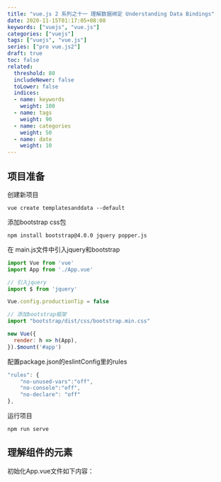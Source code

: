 ```yaml
---
title: "vue.js 2 系列之十一 理解数据绑定 Understanding Data Bindings"
date: 2020-11-15T01:17:05+08:00
keywords: ["vuejs", "vue.js"]
categories: ["vuejs"]
tags: ["vuejs", "vue.js"]
series: ["pro vue.js2"]
draft: true
toc: false
related:
  threshold: 80
  includeNewer: false
  toLower: false
  indices:
  - name: keywords
    weight: 100
  - name: tags
    weight: 90
  - name: categories
    weight: 50
  - name: date
    weight: 10
---
```


## 项目准备
创建新项目
```shell script
vue create templatesanddata --default
```
添加bootstrap css包
```shell script
npm install bootstrap@4.0.0 jquery popper.js
```
在 main.js文件中引入jquery和bootstrap

```js
import Vue from 'vue'
import App from './App.vue'

// 引入jquery
import $ from 'jquery'

Vue.config.productionTip = false

// 添加bootstrap框架
import "bootstrap/dist/css/bootstrap.min.css"

new Vue({
  render: h => h(App),
}).$mount('#app')

```
配置package.json的eslintConfig里的rules
```javascript
"rules": {
    "no-unused-vars":"off",
	"no-console":"off",
	"no-declare": "off"
},
```

运行项目
```shell script
npm run serve
```

## 理解组件的元素
初始化App.vue文件如下内容：

```html

```







